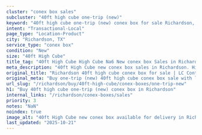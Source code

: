 ```yaml
---
cluster: "conex box sales"
subcluster: "40ft high cube one-trip (new)"
keyword: "40ft high cube one-trip (new) conex box for sale Richardson, TX"
intent: "Transactional-Local"
page_type: "Location-Product"
city: "Richardson, TX"
service_type: "conex box"
condition: "New"
size: "40ft High Cube"
title_tag: "40ft High Cube High Cube Na6 New conex box Sales in Richardson | LC Container"
meta_description: "40ft High Cube new conex box sales in Richardson. High cube containers with extra height. Fast delivery, competitive pricing. Serving conex boxes area. Quote ID: H1Y. Call (214) 524-4168 for your free quote today."
original_title: "Richardson 40ft high cube conex box for sale | LC Container"
original_meta: "Buy one-trip (new) 40ft high cube conex box sale with local delivery in Richardson, TX. LC Container — local Since 2003. Request a fast quote today."
url_slug: "/richardson/buy/40ft-high-cube/conex-boxes/one-trip-new"
h1: "Buy 40ft high cube one-trip (new) conex box in Richardson"
internal_links: "/richardson/conex-boxes/sales"
priority: 3
notes: "NaN"
noindex: true
image_alt: "40ft High Cube new conex box available for delivery in Richardson"
last_updated: "2025-10-21"
---
```


<!-- TODO: Add unique city/inventory copy, images, and internal links here. -->
